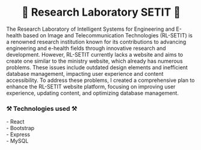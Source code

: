 <h1 align="center">🔬 Research Laboratory SETIT 🔬</h1>

The Research Laboratory of Intelligent Systems for Engineering and E-health based on Image and Telecommunication Technologies (RL-SETIT) is a renowned research institution known for its contributions to advancing engineering and e-health fields through innovative research and development. However, RL-SETIT currently lacks a website and aims to create one similar to the ministry website, which already has numerous problems. These issues include outdated design elements and inefficient database management, impacting user experience and content accessibility. To address these problems, I created a comprehensive plan to enhance the RL-SETIT website platform, focusing on improving user experience, updating content, and optimizing database management.

<h3>⚒ Technologies used ⚒</h3>
<div>- React</div>
<div>- Bootstrap</div>
<div>- Express</div>
<div>- MySQL</div>


